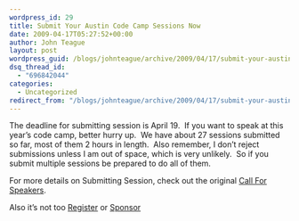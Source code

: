 ```yaml
---
wordpress_id: 29
title: Submit Your Austin Code Camp Sessions Now
date: 2009-04-17T05:27:52+00:00
author: John Teague
layout: post
wordpress_guid: /blogs/johnteague/archive/2009/04/17/submit-your-austin-code-camp-sessions-now.aspx
dsq_thread_id:
  - "696842044"
categories:
  - Uncategorized
redirect_from: "/blogs/johnteague/archive/2009/04/17/submit-your-austin-code-camp-sessions-now.aspx/"
---
```

The deadline for submitting session is April 19.&#160; If you want to speak at this year’s code camp, better hurry up.&#160; We have about 27 sessions submitted so far, most of them 2 hours in length.&#160; Also remember, I don’t reject submissions unless I am out of space, which is very unlikely.&#160; So if you submit multiple sessions be prepared to do all of them.

For more details on Submitting Session, check out the original [Call For Speakers](http://www.lostechies.com/blogs/johnteague/archive/2009/02/17/austin-code-camp-09-call-for-speakeres.aspx).

Also it’s not too [Register](http://www.adnug.org/AustinCodeCamp09/) or [Sponsor](http://austincodecamp.blogspot.com/2009/02/austin-code-camp-call-for-sponsors.html)